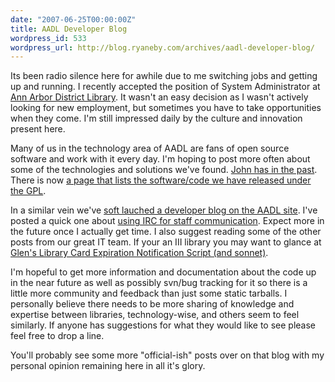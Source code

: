 ```yaml
---
date: "2007-06-25T00:00:00Z"
title: AADL Developer Blog
wordpress_id: 533
wordpress_url: http://blog.ryaneby.com/archives/aadl-developer-blog/
---
```

Its been radio silence here for awhile due to me switching jobs and getting up and running. I recently accepted the position of System Administrator at <a href="http://www.aadl.org">Ann Arbor District Library</a>. It wasn't an easy decision as I wasn't actively looking for new employment, but sometimes you have to take opportunities when they come. I'm still impressed daily by the culture and innovation present here.

Many of us in the technology area of AADL are fans of open source software and work with it every day. I'm hoping to post more often about some of the technologies and solutions we've found. <a href="http://blyberg.net">John has in the past</a>. There is now <a href="http://www.aadl.org/services/devblog/downloads">a page that lists the software/code we have released under the GPL</a>.

In a similar vein we've <a href="http://www.aadl.org/services/devblog">soft lauched a developer blog on the AADL site</a>. I've posted a quick one about <a href="http://www.aadl.org/node/4485">using IRC for staff communication</a>. Expect more in the future once I actually get time. I also suggest reading some of the other posts from our great IT team. If your an III library you may want to glance at <a href="http://www.aadl.org/node/4490">Glen's Library Card Expiration Notification Script (and sonnet)</a>.

I'm hopeful to get more information and documentation about the code up in the near future as well as possibly svn/bug tracking for it so there is a little more community and feedback than just some static tarballs. I personally believe there needs to be more sharing of knowledge and expertise between libraries, technology-wise, and others seem to feel similarly. If anyone has suggestions for what they would like to see please feel free to drop a line.

You'll probably see some more "official-ish" posts over on that blog with my personal opinion remaining here in all it's glory.
